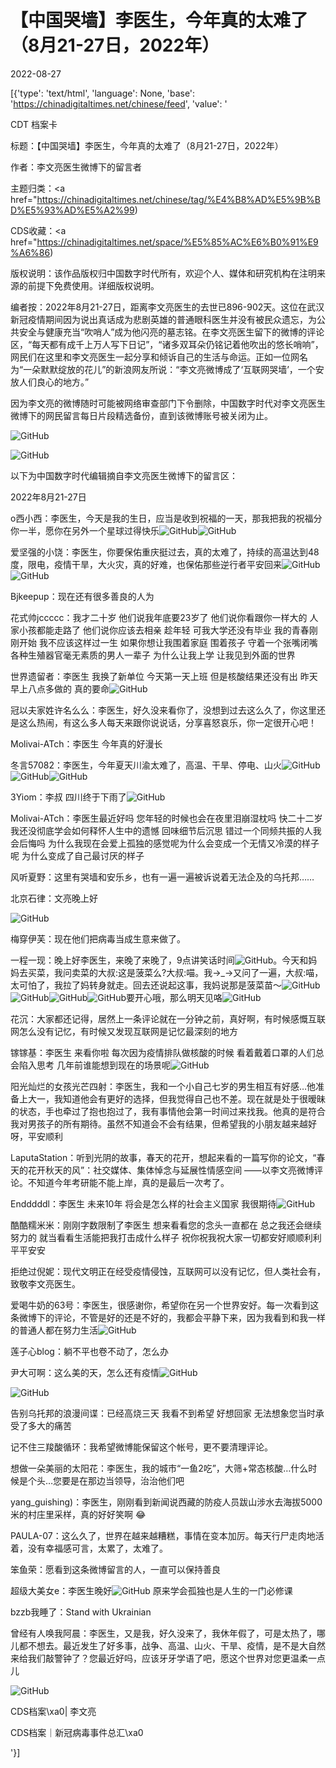 # 【中国哭墙】李医生，今年真的太难了（8月21-27日，2022年）

2022-08-27

[{'type': 'text/html', 'language': None, 'base': 'https://chinadigitaltimes.net/chinese/feed', 'value': '

CDT 档案卡

标题：【中国哭墙】李医生，今年真的太难了（8月21-27日，2022年）

作者：李文亮医生微博下的留言者

主题归类：<a href="https://chinadigitaltimes.net/chinese/tag/%E4%B8%AD%E5%9B%BD%E5%93%AD%E5%A2%99)

CDS收藏：<a href="https://chinadigitaltimes.net/space/%E5%85%AC%E6%B0%91%E9%A6%86)

版权说明：该作品版权归中国数字时代所有，欢迎个人、媒体和研究机构在注明来源的前提下免费使用。详细版权说明。





编者按：2022年8月21-27日，距离李文亮医生的去世已896-902天。这位在武汉新冠疫情期间因为说出真话成为悲剧英雄的普通眼科医生并没有被民众遗忘，为公共安全与健康充当“吹哨人”成为他闪亮的墓志铭。在李文亮医生留下的微博的评论区，“每天都有成千上万人写下日记”，“诸多双耳朵仍铭记着他吹出的悠长哨响”，网民们在这里和李文亮医生一起分享和倾诉自己的生活与命运。正如一位网名为“一朵默默绽放的花儿”的新浪网友所说：“李文亮微博成了‘互联网哭墙’，一个安放人们良心的地方。”

因为李文亮的微博随时可能被网络审查部门下令删除，中国数字时代对李文亮医生微博下的网民留言每日片段精选备份，直到该微博账号被关闭为止。

![GitHub](https://chinadigitaltimes.net/chinese/files/2020/03/Screenshot-2020-03-13-10.48.21.png)

![GitHub](https://chinadigitaltimes.net/chinese/files/2020/03/Screenshot-2020-03-15-11.01.33.png)

以下为中国数字时代编辑摘自李文亮医生微博下的留言区：

2022年8月21-27日

o西小西：李医生，今天是我的生日，应当是收到祝福的一天，那我把我的祝福分你一半，愿你在另外一个星球过得快乐![GitHub](https://chinadigitaltimes.net/chinese/files/2022/08/post-686204-630970dd382b4.png)![GitHub](https://chinadigitaltimes.net/chinese/files/2022/08/post-686204-630970dd382b4.png)

爱坚强的小饶：李医生，你要保佑重庆挺过去，真的太难了，持续的高温达到48度，限电，疫情干旱，大火灾，真的好难，也保佑那些逆行者平安回来![GitHub](https://chinadigitaltimes.net/chinese/files/2022/08/post-686204-630970de54a2f.png)![GitHub](https://chinadigitaltimes.net/chinese/files/2022/08/post-686204-630970de54a2f.png)

Bjkeepup：现在还有很多善良的人为

花式帅jccccc：我才二十岁 他们说我年底要23岁了 他们说你看跟你一样大的 人家小孩都能走路了 他们说你应该去相亲 趁年轻 可我大学还没有毕业 我的青春刚刚开始 我不应该这样过一生 如果你想让我围着家庭 围着孩子 守着一个张嘴闭嘴各种生殖器官毫无素质的男人一辈子 为什么让我上学 让我见到外面的世界

世界遗留者：李医生 我换了新单位 今天第一天上班 但是核酸结果还没有出 昨天早上八点多做的 真的要命![GitHub](https://chinadigitaltimes.net/chinese/files/2022/08/post-686204-630970e1ab64f.png)

冠以夫家姓许名么么：李医生，好久没来看你了，没想到过去这么久了，你这里还是这么热闹，有这么多人每天来跟你说说话，分享喜怒哀乐，你一定很开心吧！

Molivai-ATch：李医生 今年真的好漫长

冬言57082：李医生，今年夏天川渝太难了，高温、干旱、停电、山火![GitHub](https://chinadigitaltimes.net/chinese/files/2022/08/post-686204-630970df700c9.png)![GitHub](https://chinadigitaltimes.net/chinese/files/2022/08/post-686204-630970df700c9.png)![GitHub](https://chinadigitaltimes.net/chinese/files/2022/08/post-686204-630970df700c9.png)

3Yiom：李叔 四川终于下雨了![GitHub](https://chinadigitaltimes.net/chinese/files/2022/08/post-686204-630970df700c9.png)

Molivai-ATch：李医生最近好吗 您年轻的时候也会在夜里泪崩湿枕吗 快二十二岁我还没彻底学会如何释怀人生中的遗憾 回味细节后沉思 错过一个同频共振的人我会后悔吗 为什么我现在会爱上孤独的感觉呢为什么会变成一个无情又冷漠的样子呢 为什么变成了自己最讨厌的样子

风听夏野：这里有哭墙和安乐乡，也有一遍一遍被诉说着无法企及的乌托邦……

北京石律：文亮晚上好

![GitHub](https://chinadigitaltimes.net/chinese/files/2022/08/image-1661563066071.png)

梅穿伊芙：现在他们把病毒当成生意来做了。

一程一现：晚上好李医生，来晚了来晚了，9点讲笑话时间![GitHub](https://chinadigitaltimes.net/chinese/files/2022/08/post-686204-630970e47a702.png)。今天和妈妈去买菜，我问卖菜的大叔:这是菠菜么?大叔:喵。我→_→又问了一遍，大叔:喵，太可怕了，我拉了妈转身就走。回去还说起这事，我妈说那是菠菜苗～![GitHub](https://chinadigitaltimes.net/chinese/files/2022/08/post-686204-630970e50eb03.png)![GitHub](https://chinadigitaltimes.net/chinese/files/2022/08/post-686204-630970e5975e7.png)![GitHub](https://chinadigitaltimes.net/chinese/files/2022/08/post-686204-630970e5975e7.png)![GitHub](https://chinadigitaltimes.net/chinese/files/2022/08/post-686204-630970e5975e7.png)要开心哦，那么明天见咯![GitHub](https://chinadigitaltimes.net/chinese/files/2022/08/post-686204-630970e74995a.png)

花沉：大家都还记得，居然上一条评论就在一分钟之前，真好啊，有时候感慨互联网怎么没有记忆，有时候又发现互联网是记忆最深刻的地方

镓镓基：李医生 来看你啦 每次因为疫情排队做核酸的时候 看着戴着口罩的人们总会陷入思考 几年前谁能想到现在的场景呢![GitHub](https://chinadigitaltimes.net/chinese/files/2022/08/post-686204-630970e7d1892.png)

阳光灿烂的女孩光芒四射：李医生，我和一个小自己七岁的男生相互有好感…他准备上大一，我知道他会有更好的选择，但我觉得自己也不差。现在就是处于很暧昧的状态，手也牵过了抱也抱过了，我有事情他会第一时间过来找我。他真的是符合我对男孩子的所有期待。虽然不知道会不会有结果，但希望我的小朋友越来越好呀，平安顺利

LaputaStation：听到光阴的故事，春天的花开，想起来看的一篇写你的论文，“春天的花开秋天的风”：社交媒体、集体悼念与延展性情感空间 ——以李文亮微博评论。不知道今年考研能不能上岸，真的是最后一次考了。

Endddddl：李医生 未来10年 将会是怎么样的社会主义国家 我很期待![GitHub](https://chinadigitaltimes.net/chinese/files/2022/08/post-686204-630970e1ab64f.png)

酷酷糯米米：刚刚字数限制了李医生 想来看看您的念头一直都在 总之我还会继续努力的 就当看看生活能把我打击成什么样子 祝你祝我祝大家一切都安好顺顺利利平平安安

拒绝过倪妮：现代文明正在经受疫情侵蚀，互联网可以没有记忆，但人类社会有，致敬李文亮医生。

爱喝牛奶的63号：李医生，很感谢你，希望你在另一个世界安好。每一次看到这条微博下的评论，不管是好的还是不好的，我都会平静下来，因为我看到和我一样的普通人都在努力生活![GitHub](https://chinadigitaltimes.net/chinese/files/2022/08/post-686204-630970ea9eaf1.png)

莲子心blog：躺不平也卷不动了，怎么办

尹大可啊：这么美的天，怎么还有疫情![GitHub](https://chinadigitaltimes.net/chinese/files/2022/08/post-686204-6309e3eaa9504.png)

![GitHub](https://chinadigitaltimes.net/chinese/files/2022/08/image-1661592543270.png)

告别乌托邦的浪漫间谍：已经高烧三天 我看不到希望 好想回家 无法想象您当时承受了多大的痛苦

记不住三羧酸循环：我希望微博能保留这个帐号，更不要清理评论。

想做一朵美丽的太阳花：李医生，我的城市“一鱼2吃”，大筛+常态核酸…什么时候是个头…您要是在那边当领导，治治他们吧

yang_guishing)：李医生，刚刚看到新闻说西藏的防疫人员跋山涉水去海拔5000米的村庄里采样，真的好好笑啊 😂

PAULA-07：这么久了，世界在越来越糟糕，事情在变本加厉。每天行尸走肉地活着，没有幸福感可言，太累了，太难了。

笨鱼荣：愿看到这条微博留言的人，一直可以保持善良

超级大美女e：李医生晚好![GitHub](https://chinadigitaltimes.net/chinese/files/2022/08/post-686204-6309f9ef3eb73.png) 原来学会孤独也是人生的一门必修课

bzzb我睡了：Stand with Ukrainian

曾经有人唤我阿晨：李医生，又是我，好久没来了，我休年假了，可是太热了，哪儿都不想去。最近发生了好多事，战争、高温、山火、干旱、疫情，是不是大自然来给我们敲警钟了？您最近好吗，应该牙牙学语了吧，愿这个世界对您更温柔一点儿



![GitHub](https://chinadigitaltimes.net/chinese/files/2020/03/37-150x150.jpg)

CDS档案\xa0| 李文亮

CDS档案｜新冠病毒事件总汇\xa0

'}]